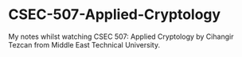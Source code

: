 # CSEC-507-Applied-Cryptology
My notes whilst watching CSEC 507: Applied Cryptology by Cihangir Tezcan from Middle East Technical University.
